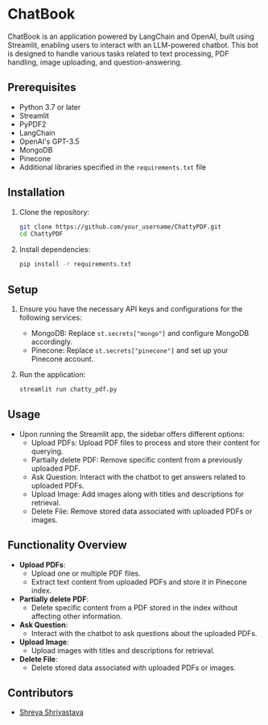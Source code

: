 # ChatBook

ChatBook is an application powered by LangChain and OpenAI, built using Streamlit, enabling users to interact with an LLM-powered chatbot. This bot is designed to handle various tasks related to text processing, PDF handling, image uploading, and question-answering.

## Prerequisites

- Python 3.7 or later
- Streamlit
- PyPDF2
- LangChain
- OpenAI's GPT-3.5
- MongoDB
- Pinecone
- Additional libraries specified in the `requirements.txt` file

## Installation

1. Clone the repository:

    ```bash
    git clone https://github.com/your_username/ChattyPDF.git
    cd ChattyPDF
    ```

2. Install dependencies:

    ```bash
    pip install -r requirements.txt
    ```

## Setup

1. Ensure you have the necessary API keys and configurations for the following services:
   - MongoDB: Replace `st.secrets["mongo"]` and configure MongoDB accordingly.
   - Pinecone: Replace `st.secrets["pinecone"]` and set up your Pinecone account.

2. Run the application:

    ```bash
    streamlit run chatty_pdf.py
    ```

## Usage

- Upon running the Streamlit app, the sidebar offers different options:
    - Upload PDFs: Upload PDF files to process and store their content for querying.
    - Partially delete PDF: Remove specific content from a previously uploaded PDF.
    - Ask Question: Interact with the chatbot to get answers related to uploaded PDFs.
    - Upload Image: Add images along with titles and descriptions for retrieval.
    - Delete File: Remove stored data associated with uploaded PDFs or images.

## Functionality Overview

- **Upload PDFs**:
    - Upload one or multiple PDF files.
    - Extract text content from uploaded PDFs and store it in Pinecone index.
- **Partially delete PDF**:
    - Delete specific content from a PDF stored in the index without affecting other information.
- **Ask Question**:
    - Interact with the chatbot to ask questions about the uploaded PDFs.
- **Upload Image**:
    - Upload images with titles and descriptions for retrieval.
- **Delete File**:
    - Delete stored data associated with uploaded PDFs or images.

## Contributors

- [Shreya Shrivastava](https://www.linkedin.com/in/shreya-shrivastava-b39911244/)
